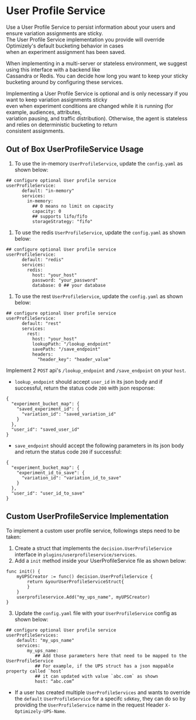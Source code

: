 # User Profile Service
Use a User Profile Service to persist information about your users and ensure variation assignments are sticky.  
The User Profile Service implementation you provide will override Optimizely's default bucketing behavior in cases  
when an experiment assignment has been saved.

When implementing in a multi-server or stateless environment, we suggest using this interface with a backend like  
Cassandra or Redis. You can decide how long you want to keep your sticky bucketing around by configuring these services.

Implementing a User Profile Service is optional and is only necessary if you want to keep variation assignments sticky  
even when experiment conditions are changed while it is running (for example, audiences, attributes,  
variation pausing, and traffic distribution). Otherwise, the agent is stateless and relies on deterministic bucketing to return  
consistent assignments.

## Out of Box UserProfileService Usage

1. To use the in-memory `UserProfileService`, update the `config.yaml` as shown below:
```
## configure optional User profile service
userProfileService:
      default: "in-memory"
      services:
        in-memory: 
          ## 0 means no limit on capacity
          capacity: 0
          ## supports lifo/fifo
          storageStrategy: "fifo"
```

1. To use the redis `UserProfileService`, update the `config.yaml` as shown below:
```
## configure optional User profile service
userProfileService:
      default: "redis"
      services:
        redis: 
          host: "your_host"
          password: "your_password"
          database: 0 ## your database
```

1. To use the rest `UserProfileService`, update the `config.yaml` as shown below:
```
## configure optional User profile service
userProfileService:
      default: "rest"
      services:
        rest:
          host: "your_host"
          lookupPath: "/lookup_endpoint"
          savePath: "/save_endpoint"
          headers: 
            "header_key": "header_value"
```

Implement 2 `POST` api's `/lookup_endpoint` and `/save_endpoint` on your `host`.
    
- `lookup_endpoint` should accept `user_id` in its json body and if successful, return the status code `200` with json response:   

```
{
  "experiment_bucket_map": {
    "saved_experiment_id": {
      "variation_id": "saved_variation_id"
    }
  },
  "user_id": "saved_user_id"
}
```
- `save_endpoint` should accept the following parameters in its json body and return the status code `200` if successful:  

```
{
  "experiment_bucket_map": {
    "experiment_id_to_save": {
      "variation_id": "variation_id_to_save"
    }
  },
  "user_id": "user_id_to_save"
}
```

## Custom UserProfileService Implementation

To implement a custom user profile service, followings steps need to be taken:
1. Create a struct that implements the `decision.UserProfileService` interface in `plugins/userprofileservice/services`.
2. Add a `init` method inside your UserProfileService file as shown below:
```
func init() {
	myUPSCreator := func() decision.UserProfileService {
		return &yourUserProfileServiceStruct{
		}
	}
	userprofileservice.Add("my_ups_name", myUPSCreator)
}
```
3. Update the `config.yaml` file with your `UserProfileService` config as shown below:

```
## configure optional User profile service
userProfileServices:
    default: "my_ups_name"
    services:
        my_ups_name: 
           ## Add those parameters here that need to be mapped to the UserProfileService
           ## For example, if the UPS struct has a json mappable property called `host`
           ## it can updated with value `abc.com` as shown
           host: “abc.com”
```
- If a user has created multiple `UserProfileServices` and wants to override the `default` `UserProfileService` for a specifc `sdkKey`, they can do so by providing the `UserProfileService` name in the request Header `X-Optimizely-UPS-Name`.
